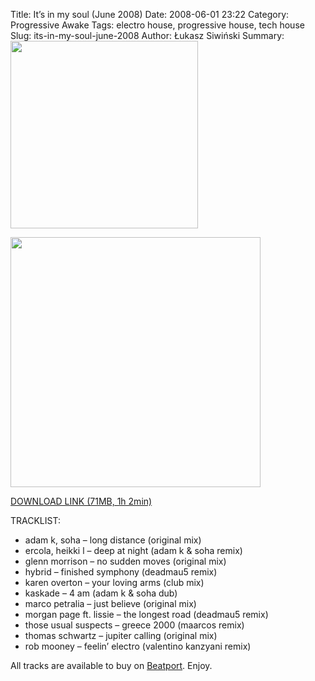 Title: It’s in my soul (June 2008)
Date: 2008-06-01 23:22
Category: Progressive Awake
Tags:  electro house, progressive house, tech house
Slug: its-in-my-soul-june-2008
Author: Łukasz Siwiński
Summary: <img width="300" src="https://drive.google.com/uc?export=download&id=0B1aIvu0NI6o4WG1POHVGU3o1OTQ" />

<!-- ### IMAGE ### -->
<a href ="https://docs.google.com/uc?id=0B1aIvu0NI6o4eVF6ZVYwWVhsdkk&export=download" 
    title="DOWNLOAD" target="_blank">
    <img width="400" src="https://drive.google.com/uc?export=download&id=0B1aIvu0NI6o4WG1POHVGU3o1OTQ" />
</a>

<a href ="https://docs.google.com/uc?id=0B1aIvu0NI6o4eVF6ZVYwWVhsdkk&export=download" 
    title="Progressive Awake - It’s in my soul (June 2008)" target="_blank">
DOWNLOAD LINK (71MB, 1h 2min)
</a>

TRACKLIST:  

* adam k, soha – long distance (original mix)
* ercola, heikki l – deep at night (adam k & soha remix)
* glenn morrison – no sudden moves (original mix)
* hybrid – finished symphony (deadmau5 remix)
* karen overton – your loving arms (club mix)
* kaskade – 4 am (adam k & soha dub)
* marco petralia – just believe (original mix)
* morgan page ft. lissie – the longest road (deadmau5 remix)
* those usual suspects – greece 2000 (maarcos remix)
* thomas schwartz – jupiter calling (original mix)
* rob mooney – feelin’ electro (valentino kanzyani remix)

All tracks are available to buy on <a href="http://beatport.com" target="_blank">Beatport</a>.
Enjoy.